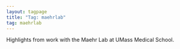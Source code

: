 ```yaml
---
layout: tagpage
title: "Tag: maehrlab"
tag: maehrlab
---
```


Highlights from work with the Maehr Lab at UMass Medical School.

